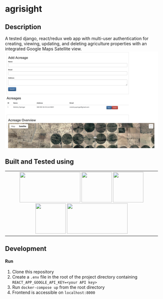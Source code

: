 # agrisight

## Description
A tested django, react/redux web app with multi-user authentication for creating, viewing, updating, and deleting agriculture properties with an integrated Google Maps Satellite view.
![Home Overview](/img/home.png)

## Built and Tested using
<table>
<th>
<img src=https://static.djangoproject.com/img/logos/django-logo-negative.png width="200" height="100" />
<img src=https://portworx.com/wp-content/uploads/2018/05/postgresql-logo.png width="100" height="100">
<img src=https://sujanbyanjankar.com.np/wp-content/uploads/2019/02/react-redux.png width="100" height="100">
<img src=https://docs.pytest.org/en/latest/_static/pytest1.png width="100" height="100">
<img src="https://www.fleekitsolutions.com/wp-content/uploads/2020/04/webdriverio.png" width="200" height="100">
</table>

## Development
#### Run
1. Clone this repository
1. Create a `.env` file in the root of the project directory containing `REACT_APP_GOOGLE_API_KEY=<your API key>`
1. Run `docker-compose up` from the root directory
1. Frontend is accessible on `localhost:8000`
